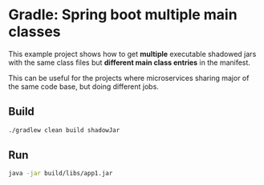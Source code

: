 # Gradle: Spring boot multiple main classes

This example project shows how to get **multiple** executable shadowed jars with the same class files but **different main class entries** in the manifest.

This can be useful for the projects where microservices sharing major of the same code base, but doing different jobs.

## Build

```bash
./gradlew clean build shadowJar
```

## Run

```bash
java -jar build/libs/app1.jar
```
